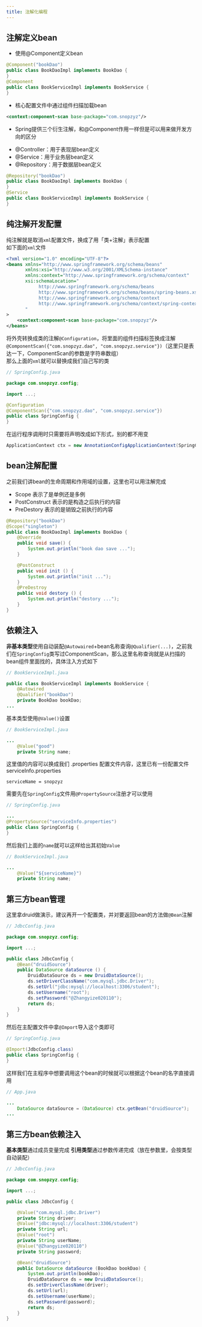 ```yaml
---
title: 注解化编程
---
```


## 注解定义bean

* 使用@Component定义bean

<p></p>

```java
@Component("bookDao")
public class BookDaoImpl implements BookDao {
}
@Component
public class BookServiceImpl implements BookService {
}
```
* 核心配置文件中通过组件扫描加载bean

<p></p>

```xml
<context:component-scan base-package="com.snopzyz"/>
```
* Spring提供三个衍生注解，和@Component作用一样但是可以用来做开发方向的区分
+ @Controller：用于表现层bean定义
+ @Service：用于业务层bean定义
+ @Repository：用于数据层bean定义

<p></p>

```java
@Repository("bookDao")
public class BookDaoImpl implements BookDao {
}
@Service
public class BookServiceImpl implements BookService {
}
```

## 纯注解开发配置

纯注解就是取消`xml`配置文件，换成了用「类+注解」表示配置  
如下面的`xml`文件

```xml
<?xml version="1.0" encoding="UTF-8"?>
<beans xmlns="http://www.springframework.org/schema/beans"
       xmlns:xsi="http://www.w3.org/2001/XMLSchema-instance"
       xmlns:context="http://www.springframework.org/schema/context"
       xsi:schemaLocation="
            http://www.springframework.org/schema/beans
            http://www.springframework.org/schema/beans/spring-beans.xsd
            http://www.springframework.org/schema/context
            http://www.springframework.org/schema/context/spring-context.xsd
       "
>
    <context:component-scan base-package="com.snopzyz"/>
</beans>
```
将外壳转换成类的注解`@Configuration`，将里面的组件扫描标签换成注解`@ComponentScan({"com.snopzyz.dao", "com.snopzyz.service"})`（这里只是表达一下，ComponentScan的参数是字符串数组）  
那么上面的`xml`就可以替换成我们自己写的类  

```java
// SpringConfig.java

package com.snopzyz.config;

import ...;

@Configuration
@ComponentScan({"com.snopzyz.dao", "com.snopzyz.service"})
public class SpringConfig {
}
```
在运行程序调用时只需要将声明改成如下形式，别的都不用变

```java
ApplicationContext ctx = new AnnotationConfigApplicationContext(SpringConfig.class);
```
## bean注解配置

之前我们讲bean的生命周期和作用域的设置，这里也可以用注解完成

* Scope 表示了是单例还是多例
* PostConstruct 表示的是构造之后执行的内容
* PreDestory 表示的是销毁之前执行的内容

<p></p>

```java
@Repository("bookDao")
@Scope("singleton")
public class BookDaoImpl implements BookDao {
    @Override
    public void save() {
        System.out.println("book dao save ...");
    }

    @PostConstruct
    public void init () {
        System.out.println("init ...");
    }
    @PreDestroy
    public void destory () {
        System.out.println("destory ...");
    }
}
```
## 依赖注入

**非基本类型**使用自动装配`@Autowaired`+bean名称查询`@Qualifier(...)`，之前我们在`SpringConfig`类写过ComponentScan，那么这里名称查询就是从扫描的bean组件里面找的，具体注入方式如下

```java
// BookServiceImpl.java

public class BookServiceImpl implements BookService {
    @Autowired
    @Qualifier("bookDao")
    private BookDao bookDao;
...
```
基本类型使用`@Value()`设置

```java
// BookServiceImpl.java

...
	@Value("good")
    private String name;
```
这里值的内容可以换成我们 .properties 配置文件内容，这里已有一份配置文件 serviceInfo.properties

```properties
serviceName = snopzyz
```
需要先在`SpringConfig`文件用`@PropertySource`注册才可以使用

```java
// SpringConfig.java

...
@PropertySource("serviceInfo.properties")
public class SpringConfig {
}
```
然后我们上面的`name`就可以这样给出其初始`Value`

```java
// BookServiceImpl.java

...
	@Value("${serviceName}")
    private String name;
```

## 第三方bean管理

这里拿druid做演示，建议再开一个配置类，并对要返回bean的方法做`@Bean`注解

```java
// JdbcConfig.java

package com.snopzyz.config;

import ...;

public class JdbcConfig {
    @Bean("druidSource")
    public DataSource dataSource () {
        DruidDataSource ds = new DruidDataSource();
        ds.setDriverClassName("com.mysql.jdbc.Driver");
        ds.setUrl("jdbc:mysql://localhost:3306/student");
        ds.setUsername("root");
        ds.setPassword("@Zhangyize020110");
        return ds;
    }
}
```
然后在主配置文件中拿`@Import`导入这个类即可

```java
// SpringConfig.java

@Import(JdbcConfig.class)
public class SpringConfig {
}
```
这样我们在主程序中想要调用这个bean的时候就可以根据这个bean的名字直接调用

```java
// App.java

...
	DataSource dataSource = (DataSource) ctx.getBean("druidSource");
...
```

## 第三方bean依赖注入

**基本类型**通过成员变量完成
**引用类型**通过参数传递完成（放在参数里，会按类型自动装配）

```java
// JdbcConfig.java

package com.snopzyz.config;

import ...;

public class JdbcConfig {

    @Value("com.mysql.jdbc.Driver")
    private String driver;
    @Value("jdbc:mysql://localhost:3306/student")
    private String url;
    @Value("root")
    private String userName;
    @Value("@Zhangyize020110")
    private String password;

    @Bean("druidSource")
    public DataSource dataSource (BookDao bookDao) {
        System.out.println(bookDao);
        DruidDataSource ds = new DruidDataSource();
        ds.setDriverClassName(driver);
        ds.setUrl(url);
        ds.setUsername(userName);
        ds.setPassword(password);
        return ds;
    }
}

```